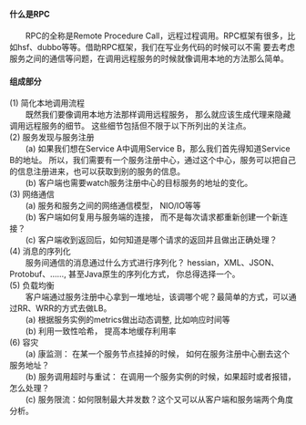 #### 什么是RPC
&emsp;&emsp;RPC的全称是Remote Procedure Call，远程过程调用。RPC框架有很多，比如hsf、dubbo等等。借助RPC框架，我们在写业务代码的时候可以不需
要去考虑服务之间的通信等问题，在调用远程服务的时候就像调用本地的方法那么简单。

#### 组成部分
(1) 简化本地调用流程<br/>
&emsp;&emsp;既然我们要像调用本地方法那样调用远程服务， 那么就应该生成代理来隐藏调用远程服务的细节。 这些细节包括但不限于以下所列出的关注点。<br/>
(2) 服务发现与服务注册<br/>
&emsp;&emsp;(a) 如果我们想在Service A中调用Service B，那么我们首先得知道Service B的地址。 所以，我们需要有一个服务注册中心，通过这个中心，服务可以把自己的信息注册进来，也可以获取到别的服务的信息。<br/>
&emsp;&emsp;(b) 客户端也需要watch服务注册中心的目标服务的地址的变化。<br/>
(3) 网络通信<br/>
&emsp;&emsp;(a) 服务和服务之间的网络通信模型， NIO/IO等等<br/>
&emsp;&emsp;(b) 客户端如何复用与服务端的连接， 而不是每次请求都重新创建一个新连接？<br/>
&emsp;&emsp;(c) 客户端收到返回后，如何知道是哪个请求的返回并且做出正确处理？<br/>
(4) 消息的序列化<br/>
&emsp;&emsp;服务间通信的消息通过什么方式进行序列化？ hessian，XML、JSON、Protobuf、……, 甚至Java原生的序列化方式， 你总得选择一个。<br/>
(5) 负载均衡<br/>
&emsp;&emsp;客户端通过服务注册中心拿到一堆地址，该调哪个呢？最简单的方式，可以通过RR、WRR的方式去做LB。<br/>
&emsp;&emsp;(a) 根据服务实例的metrics做出动态调整, 比如响应时间等<br/>
&emsp;&emsp;(b) 利用一致性哈希， 提高本地缓存利用率<br/>
(6) 容灾<br/>
&emsp;&emsp;(a) 康监测： 在某一个服务节点挂掉的时候， 如何在服务注册中心删去这个服务地址？<br/>
&emsp;&emsp;(b) 服务调用超时与重试： 在调用一个服务实例的时候，如果超时或者报错，怎么处理？<br/>
&emsp;&emsp;(c) 服务限流：如何限制最大并发数？这个又可以从客户端和服务端两个角度分析。<br/>